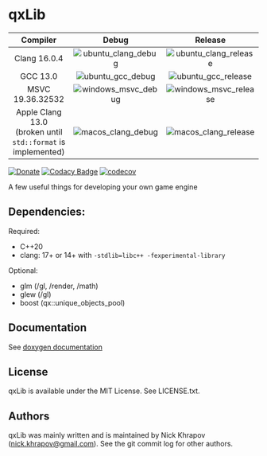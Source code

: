 # qxLib

| Compiler | Debug | Release |
| :---: | :---: | :---: |
| Clang 16.0.4 | ![ubuntu_clang_debug](https://github.com/n0lavar/qxLib/workflows/ubuntu_clang_debug/badge.svg)  | ![ubuntu_clang_release](https://github.com/n0lavar/qxLib/workflows/ubuntu_clang_release/badge.svg)  |
| GCC 13.0 | ![ubuntu_gcc_debug](https://github.com/n0lavar/qxLib/workflows/ubuntu_gcc_debug/badge.svg)  | ![ubuntu_gcc_release](https://github.com/n0lavar/qxLib/workflows/ubuntu_gcc_release/badge.svg)  |
| MSVC 19.36.32532 | ![windows_msvc_debug](https://github.com/n0lavar/qxLib/workflows/windows_msvc_debug/badge.svg) | ![windows_msvc_release](https://github.com/n0lavar/qxLib/workflows/windows_msvc_release/badge.svg) |
| Apple Clang 13.0<br />(broken until `std::format` is implemented) | ![macos_clang_debug](https://github.com/n0lavar/qxLib/workflows/macos_clang_debug/badge.svg) | ![macos_clang_release](https://github.com/n0lavar/qxLib/workflows/macos_clang_release/badge.svg) |

[![Donate](https://img.shields.io/badge/Donate-PayPal-green.svg)](http://paypal.me/nickkhrapov)
[![Codacy Badge](https://api.codacy.com/project/badge/Grade/ab3175ce6af6453284f8a639306a6935)](https://www.codacy.com/manual/n0lavar/qxLib?utm_source=github.com&amp;utm_medium=referral&amp;utm_content=n0lavar/qxLib&amp;utm_campaign=Badge_Grade)
[![codecov](https://codecov.io/gh/n0lavar/qxLib/branch/master/graph/badge.svg)](https://codecov.io/gh/n0lavar/qxLib)

A few useful things for developing your own game engine

## Dependencies:

Required:
+ C++20
+ clang: 17+ or 14+ with  `-stdlib=libc++ -fexperimental-library`

Optional:
+ glm (/gl, /render, /math)
+ glew (/gl)
+ boost (qx::unique_objects_pool)
  
## Documentation
See [doxygen documentation](https://n0lavar.github.io/qxLib/files.html)
  
## License

qxLib is available under the MIT License. See LICENSE.txt.


## Authors

qxLib was mainly written and is maintained by Nick Khrapov
(nick.khrapov@gmail.com). See the git commit log for other authors.
